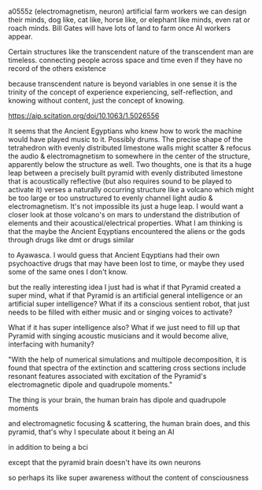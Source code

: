 a0555z
(electromagnetism, neuron) artificial farm workers
we can design their minds, dog like, cat like, horse like, or elephant like minds, even rat or roach minds.
Bill Gates will have lots of land to farm once AI workers appear.

Certain structures like the transcendent nature of the transcendent man are timeless. connecting people across space and time even if they have no record of the others existence

because transcendent nature is beyond variables in one sense it is the trinity of the concept of experience experiencing, self-reflection, and knowing without content, just the concept of knowing.

https://aip.scitation.org/doi/10.1063/1.5026556 

It seems that the Ancient Egyptians who knew how to work the machine would have played music to it. Possibly drums. The precise shape of the tetrahedron with evenly distributed limestone walls might scatter & refocus the audio & electromagnetism to somewhere in the center of the structure, apparently below the structure as well. Two thoughts, one is that its a huge leap between a precisely built pyramid with evenly distributed limestone that is acoustically reflective (but also requires sound to be played to activate it) verses a naturally occurring structure like a volcano which might be too large or too unstructured to evenly channel light audio & electromagnetism. It's not impossible its just a huge leap. I would want a closer look at those volcano's on mars to understand the distribution of elements and their acoustical/electrical properties. What I am thinking is that the maybe the Ancient Eqyptians encountered the aliens or the gods through drugs like dmt or drugs similar

to Ayawasca. I would guess that Ancient Eqyptians had their own psychoactive drugs that may have been lost to time, or maybe they used some of the same ones I don't know.

but the really interesting idea I just had is what if that Pyramid created a super mind, what if that Pyramid is an artificial general intelligence or an artificial super intelligence? What if its a conscious sentient robot, that just needs to be filled with either music and or singing voices to activate?

What if it has super intelligence also? What if we just need to fill up that Pyramid with singing acoustic musicians and it would become alive, interfacing with humanity?

"With the help of numerical simulations and multipole decomposition, it is found that spectra of the extinction and scattering cross sections include resonant features associated with excitation of the Pyramid's electromagnetic dipole and quadrupole moments."

The thing is your brain, the human brain has dipole and quadrupole moments

and electromagnetic focusing & scattering, the human brain does, and this pyramid, that's why I speculate about it being an AI

in addition to being a bci

except that the pyramid brain doesn't have its own neurons

so perhaps its like super awareness without the content of consciousness

